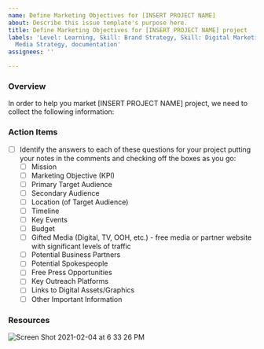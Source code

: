 ```yaml
---
name: Define Marketing Objectives for [INSERT PROJECT NAME]
about: Describe this issue template's purpose here.
title: Define Marketing Objectives for [INSERT PROJECT NAME] project
labels: 'Level: Learning, Skill: Brand Strategy, Skill: Digital Marketing, Skill:
  Media Strategy, documentation'
assignees: ''

---
```


### Overview

In order to help you market [INSERT PROJECT NAME] project, we need to collect the following information:

### Action Items
- [ ] Identify the answers to each of these questions for your project putting your notes in the comments and checking off the boxes as you go:
   - [ ] Mission
   - [ ] Marketing Objective (KPI)
   - [ ] Primary Target Audience
   - [ ] Secondary Audience
   - [ ] Location (of Target Audience)
   - [ ] Timeline
   - [ ] Key Events
   - [ ] Budget
   - [ ] Gifted Media (Digital, TV, OOH, etc.) - free media or partner website with significant levels of traffic
   - [ ] Potential Business Partners
   - [ ] Potential Spokespeople
   - [ ] Free Press Opportunities
   - [ ] Key Outreach Platforms
   - [ ] Links to Digital Assets/Graphics
   - [ ] Other Important Information

### Resources
![Screen Shot 2021-02-04 at 6 33 26 PM](https://user-images.githubusercontent.com/37763229/106981795-8cdaf280-6717-11eb-988e-931814ccd2dc.png)
